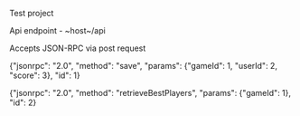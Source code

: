 Test project

Api endpoint - ~host~/api

Accepts JSON-RPC via post request

{"jsonrpc": "2.0", "method": "save", "params": {"gameId": 1, "userId": 2, "score": 3}, "id": 1}

{"jsonrpc": "2.0", "method": "retrieveBestPlayers", "params": {"gameId": 1}, "id": 2}